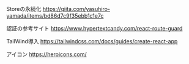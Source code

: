 Storeの永続化
https://qiita.com/yasuhiro-yamada/items/bd86d7c9f35ebb1c1e7c


認証の参考サイト
https://www.hypertextcandy.com/react-route-guard


TailWind導入
https://tailwindcss.com/docs/guides/create-react-app

アイコン
https://heroicons.com/